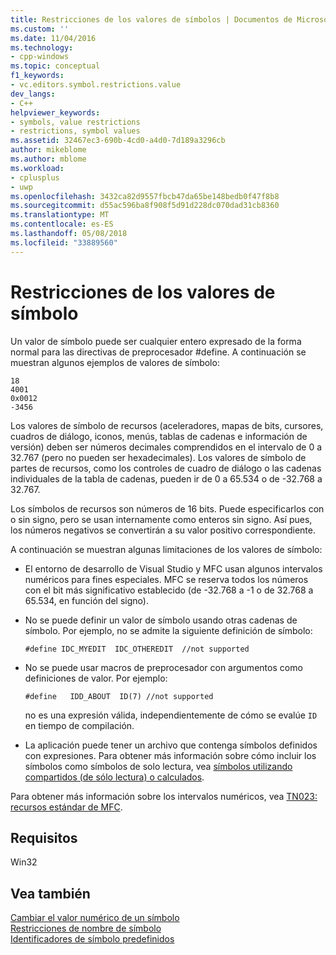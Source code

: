 ```yaml
---
title: Restricciones de los valores de símbolos | Documentos de Microsoft
ms.custom: ''
ms.date: 11/04/2016
ms.technology:
- cpp-windows
ms.topic: conceptual
f1_keywords:
- vc.editors.symbol.restrictions.value
dev_langs:
- C++
helpviewer_keywords:
- symbols, value restrictions
- restrictions, symbol values
ms.assetid: 32467ec3-690b-4cd0-a4d0-7d189a3296cb
author: mikeblome
ms.author: mblome
ms.workload:
- cplusplus
- uwp
ms.openlocfilehash: 3432ca82d9557fbcb47da65be148bedb0f47f8b8
ms.sourcegitcommit: d55ac596ba8f908f5d91d228dc070dad31cb8360
ms.translationtype: MT
ms.contentlocale: es-ES
ms.lasthandoff: 05/08/2018
ms.locfileid: "33889560"
---
```

# <a name="symbol-value-restrictions"></a>Restricciones de los valores de símbolo
Un valor de símbolo puede ser cualquier entero expresado de la forma normal para las directivas de preprocesador #define. A continuación se muestran algunos ejemplos de valores de símbolo:  
  
```  
18  
4001  
0x0012  
-3456  
```  
  
 Los valores de símbolo de recursos (aceleradores, mapas de bits, cursores, cuadros de diálogo, iconos, menús, tablas de cadenas e información de versión) deben ser números decimales comprendidos en el intervalo de 0 a 32.767 (pero no pueden ser hexadecimales). Los valores de símbolo de partes de recursos, como los controles de cuadro de diálogo o las cadenas individuales de la tabla de cadenas, pueden ir de 0 a 65.534 o de -32.768 a 32.767.  
  
 Los símbolos de recursos son números de 16 bits. Puede especificarlos con o sin signo, pero se usan internamente como enteros sin signo. Así pues, los números negativos se convertirán a su valor positivo correspondiente.  
  
 A continuación se muestran algunas limitaciones de los valores de símbolo:  
  
-   El entorno de desarrollo de Visual Studio y MFC usan algunos intervalos numéricos para fines especiales. MFC se reserva todos los números con el bit más significativo establecido (de -32.768 a -1 o de 32.768 a 65.534, en función del signo).  
  
-   No se puede definir un valor de símbolo usando otras cadenas de símbolo. Por ejemplo, no se admite la siguiente definición de símbolo:  
  
    ```  
    #define IDC_MYEDIT  IDC_OTHEREDIT  //not supported  
    ```  
  
-   No se puede usar macros de preprocesador con argumentos como definiciones de valor. Por ejemplo:  
  
    ```  
    #define   IDD_ABOUT  ID(7) //not supported  
    ```  
  
     no es una expresión válida, independientemente de cómo se evalúe `ID` en tiempo de compilación.  
  
-   La aplicación puede tener un archivo que contenga símbolos definidos con expresiones. Para obtener más información sobre cómo incluir los símbolos como símbolos de solo lectura, vea [símbolos utilizando compartidos (de sólo lectura) o calculados](../windows/including-shared-read-only-or-calculated-symbols.md).  
  
 Para obtener más información sobre los intervalos numéricos, vea [TN023: recursos estándar de MFC](../mfc/tn023-standard-mfc-resources.md).  
  

  
## <a name="requirements"></a>Requisitos  
 Win32  
  
## <a name="see-also"></a>Vea también  
 [Cambiar el valor numérico de un símbolo](../windows/changing-a-symbol-s-numeric-value.md)   
 [Restricciones de nombre de símbolo](../windows/symbol-name-restrictions.md)   
 [Identificadores de símbolo predefinidos](../windows/predefined-symbol-ids.md)